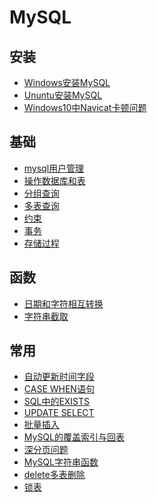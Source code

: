 # MySQL

## 安装
- <a href="MySQL/Windows安装MySQL.md">Windows安装MySQL</a>
- <a href="MySQL/Ununtu安装MySQL.md">Ununtu安装MySQL</a>
- <a href="MySQL/Windows10中Navicat卡顿问题.md">Windows10中Navicat卡顿问题</a>

## 基础
- <a href="MySQL/mysql用户管理.md">mysql用户管理</a>
- <a href="MySQL/操作数据库和表.md">操作数据库和表</a>
- <a href="MySQL/分组查询.md">分组查询</a>
- <a href="MySQL/多表查询.md">多表查询</a>
- <a href="MySQL/约束.md">约束</a>
- <a href="MySQL/事务.md">事务</a>
- <a href="MySQL/存储过程.md">存储过程</a>

## 函数
- <a href="MySQL/函数/日期和字符相互转换.md">日期和字符相互转换</a>
- <a href="MySQL/函数/字符串截取.md">字符串截取</a>

## 常用
- <a href="MySQL/自动更新时间字段.md">自动更新时间字段</a>
- <a href="MySQL/case_when.md">CASE WHEN语句</a>
- <a href="MySQL/SQL中的EXISTS.md">SQL中的EXISTS</a>
- <a href="MySQL/UPDATE_SELECT.md">UPDATE SELECT</a>
- <a href="MySQL/批量插入.md">批量插入</a>
- <a href="MySQL/MySQL的覆盖索引与回表.md">MySQL的覆盖索引与回表</a>
- <a href="MySQL/深分页问题.md">深分页问题</a>
- <a href="MySQL/MySQL字符串函数.md">MySQL字符串函数</a>
- <a href="MySQL/delete多表删除.md">delete多表删除</a>
- <a href="MySQL/锁表.md">锁表</a>
